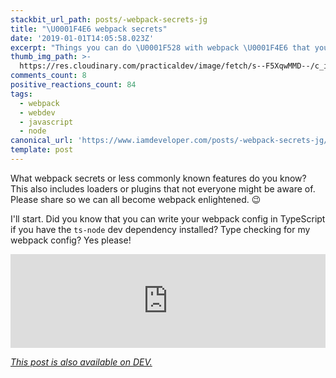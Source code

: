 ```yaml
---
stackbit_url_path: posts/-webpack-secrets-jg
title: "\U0001F4E6 webpack secrets"
date: '2019-01-01T14:05:58.023Z'
excerpt: "Things you can do \U0001F528 with webpack \U0001F4E6 that you might not be aware of."
thumb_img_path: >-
  https://res.cloudinary.com/practicaldev/image/fetch/s--F5XqwMMD--/c_imagga_scale,f_auto,fl_progressive,h_420,q_auto,w_1000/https://thepracticaldev.s3.amazonaws.com/i/hinf6qqn57jfinnmpprk.png
comments_count: 8
positive_reactions_count: 84
tags:
  - webpack
  - webdev
  - javascript
  - node
canonical_url: 'https://www.iamdeveloper.com/posts/-webpack-secrets-jg/'
template: post
---
```



What webpack secrets or less commonly known features do you know? This also includes loaders or plugins that not everyone might be aware of. Please share so we can all become webpack enlightened. 😉

I'll start. Did you know that you can write your webpack config in TypeScript if you have the 
`ts-node`
 dev dependency installed? Type checking for my webpack config? Yes please!


<iframe class="liquidTag" src="https://dev.to/embed/twitter?args=%20930103460149809152" style="border: 0; width: 100%;"></iframe>


*[This post is also available on DEV.](https://dev.to/nickytonline/-webpack-secrets-jg)*


<script>
const parent = document.getElementsByTagName('head')[0];
const script = document.createElement('script');
script.type = 'text/javascript';
script.src = 'https://cdnjs.cloudflare.com/ajax/libs/iframe-resizer/4.1.1/iframeResizer.min.js';
script.charset = 'utf-8';
script.onload = function() {
    window.iFrameResize({}, '.liquidTag');
};
parent.appendChild(script);
</script>    
